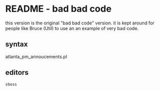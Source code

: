 # README -  bad bad code

this version is the original "bad bad code" version. it is kept around for people like Bruce (Util) to use an an example of very bad code.

## syntax
atlanta\_pm\_annoucements.pl 


## editors
	sboss

